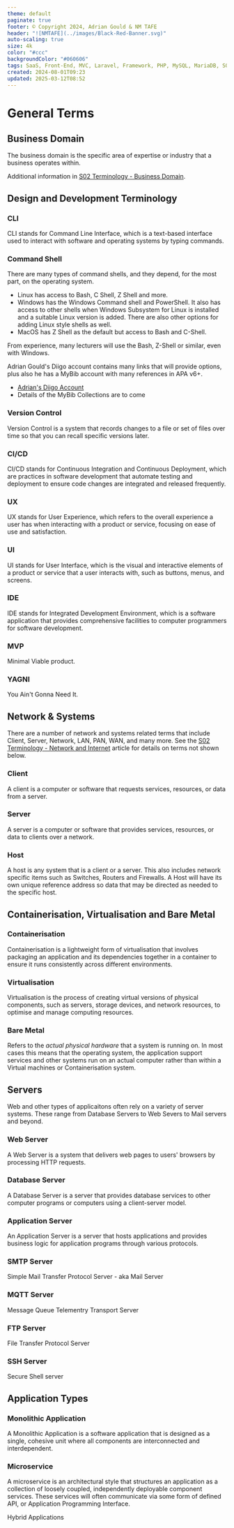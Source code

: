 ```yaml
---
theme: default
paginate: true
footer: © Copyright 2024, Adrian Gould & NM TAFE
header: "![NMTAFE](../images/Black-Red-Banner.svg)"
auto-scaling: true
size: 4k
color: "#ccc"
backgroundColor: "#060606"
tags: SaaS, Front-End, MVC, Laravel, Framework, PHP, MySQL, MariaDB, SQLite, Testing, Unit Testing, Feature Testng, PEST
created: 2024-08-01T09:23
updated: 2025-03-12T08:52
---
```


# General Terms

## Business Domain

The business domain is the specific area of expertise or industry that a business operates within.

Additional information in [S02 Terminology - Business Domain](../session-02/S02-Terminology-Business-Domain).


## Design and Development Terminology


### CLI

CLI stands for Command Line Interface, which is a text-based interface used to interact with software and operating systems by typing commands.

### Command Shell

There are many types of command shells, and they depend, for the most part, on the operating system. 

- Linux has access to Bash, C Shell, Z Shell and more.
- Windows has the Windows Command shell and PowerShell. It also has access to other shells when Windows Subsystem for Linux is installed and a suitable Linux version is added. There are also other options for adding Linux style shells as well.
- MacOS has Z Shell as the default but access to Bash and C-Shell.

From experience, many lecturers will use the Bash, Z-Shell or similar, even with Windows.

Adrian Gould's Diigo account contains many links that will provide options, plus also he has a MyBib account with many references in APA v6+.

- [Adrian's Diigo Account](https://diigo.com/user/Ady_Gould)
- Details of the MyBib Collections are to come

### Version Control

Version Control is a system that records changes to a file or set of files over time so that you can recall specific versions later.

### CI/CD

CI/CD stands for Continuous Integration and Continuous Deployment, which are practices in software development that automate testing and deployment to ensure code changes are integrated and released frequently.

### UX

UX stands for User Experience, which refers to the overall experience a user has when interacting with a product or service, focusing on ease of use and satisfaction.

### UI

UI stands for User Interface, which is the visual and interactive elements of a product or service that a user interacts with, such as buttons, menus, and screens.

### IDE

IDE stands for Integrated Development Environment, which is a software application that provides comprehensive facilities to computer programmers for software development.

### MVP

Minimal Viable product.

### YAGNI

You Ain't Gonna Need It.


## Network & Systems

There are a number of network and systems related terms that include Client, Server, Network, LAN, PAN, WAN, and many more. See the [S02 Terminology - Network and Internet](../session-02/S02-Terminology-Network-Internet.md) article for details on terms not shown below.

### Client

A client is a computer or software that requests services, resources, or data from a server.

### Server

A server is a computer or software that provides services, resources, or data to clients over a network.

### Host

A host is any system that is a client or a server. This also includes network specific items such as  Switches, Routers and Firewalls. A Host will have its own unique reference address so data that may be directed as needed to the specific host.

## Containerisation, Virtualisation and Bare Metal

### Containerisation

Containerisation is a lightweight form of virtualisation that involves packaging an application and its dependencies together in a container to ensure it runs consistently across different environments.

### Virtualisation

Virtualisation is the process of creating virtual versions of physical components, such as servers, storage devices, and network resources, to optimise and manage computing resources.

### Bare Metal

Refers to the *actual physical hardware* that a system is running on. In most cases this means that the operating system, the application support services and other systems run on an actual computer rather than within a Virtual machines or Containerisation system.

## Servers

Web and other types of applicaitons often rely on a variety of server systems. These range from Database Servers to Web Severs to Mail servers and beyond.

### Web Server

A Web Server is a system that delivers web pages to users' browsers by processing HTTP requests.

### Database Server

A Database Server is a server that provides database services to other computer programs or computers using a client-server model.

### Application Server

An Application Server is a server that hosts applications and provides business logic for application programs through various protocols.

### SMTP Server

Simple Mail Transfer Protocol Server - aka Mail Server

### MQTT Server

Message Queue Telementry Transport Server

### FTP Server

File Transfer Protocol Server

### SSH Server

Secure Shell server




## Application Types


### Monolithic Application

A Monolithic Application is a software application that is designed as a single, cohesive unit where all components are interconnected and interdependent.

### Microservice

A microservice is an architectural style that structures an application as a collection of loosely coupled, independently deployable component services. These services will often communicate via some form of defined API, or Application Programming Interface.


Hybrid Applications
